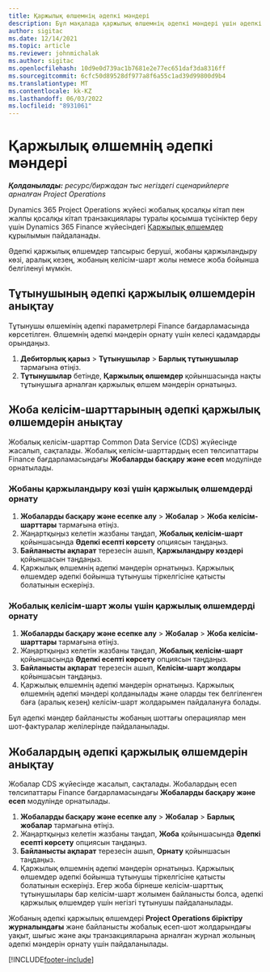 ```yaml
---
title: Қаржылық өлшемнің әдепкі мәндері
description: Бұл мақалада қаржылық өлшемнің әдепкі мәндері үшін әдепкі параметрлерді орнату туралы ақпарат берілген.
author: sigitac
ms.date: 12/14/2021
ms.topic: article
ms.reviewer: johnmichalak
ms.author: sigitac
ms.openlocfilehash: 10d9e0d739ac1b7681e2e77ec651daf3da8316ff
ms.sourcegitcommit: 6cfc50d89528df977a8f6a55c1ad39d99800d9b4
ms.translationtype: MT
ms.contentlocale: kk-KZ
ms.lasthandoff: 06/03/2022
ms.locfileid: "8931061"
---
```

# <a name="financial-dimension-defaults"></a>Қаржылық өлшемнің әдепкі мәндері

_**Қолданылады:** ресурс/биржадан тыс негіздегі сценарийлерге арналған Project Operations_



Dynamics 365 Project Operations жүйесі жобалық қосалқы кітап пен жалпы қосалқы кітап транзакциялары туралы қосымша түсініктер беру үшін Dynamics 365 Finance жүйесіндегі [Қаржылық өлшемдер](/dynamics365/finance/general-ledger/financial-dimensions) құрылымын пайдаланады.

Әдепкі қаржылық өлшемдер тапсырыс беруші, жобаны қаржыландыру көзі, аралық кезең, жобаның келісім-шарт жолы немесе жоба бойынша белгіленуі мүмкін.

## <a name="define-default-financial-dimensions-for-a-customer"></a>Тұтынушының әдепкі қаржылық өлшемдерін анықтау

Тұтынушы өлшемінің әдепкі параметрлері Finance бағдарламасында көрсетілген. Өлшемнің әдепкі мәндерін орнату үшін келесі қадамдарды орындаңыз.

1. **Дебиторлық қарыз** > **Тұтынушылар** > **Барлық тұтынушылар** тармағына өтіңіз.
2. **Тұтынушылар** бетінде, **Қаржылық өлшемдер** қойыншасында нақты тұтынушыға арналған қаржылық өлшем мәндерін орнатыңыз.

## <a name="define-default-financial-dimensions-for-project-contracts"></a>Жоба келісім-шарттарының әдепкі қаржылық өлшемдерін анықтау

Жобалық келісім-шарттар Common Data Service (CDS) жүйесінде жасалып, сақталады. Жобалық келісім-шарттардың есеп төлсипаттары Finance бағдарламасындағы **Жобаларды басқару және есеп** модулінде орнатылады.

### <a name="set-financial-dimensions-for-a-project-funding-source"></a>Жобаны қаржыландыру көзі үшін қаржылық өлшемдерді орнату

1. **Жобаларды басқару және есепке алу** > **Жобалар** > **Жоба келісім-шарттары** тармағына өтіңіз.
2. Жаңартқыңыз келетін жазбаны таңдап, **Жобалық келісім-шарт** қойыншасында **Әдепкі есепті көрсету** опциясын таңдаңыз.
3. **Байланысты ақпарат** терезесін ашып, **Қаржыландыру көздері** қойыншасын таңдаңыз.
4. Қаржылық өлшемнің әдепкі мәндерін орнатыңыз. Қаржылық өлшемдер әдепкі бойынша тұтынушы тіркелгісіне қатысты болатынын ескеріңіз.

### <a name="set-financial-dimensions-for-a-project-contract-line"></a>Жобалық келісім-шарт жолы үшін қаржылық өлшемдерді орнату

1. **Жобаларды басқару және есепке алу** > **Жобалар** > **Жоба келісім-шарттары** тармағына өтіңіз.
2. Жаңартқыңыз келетін жазбаны таңдап, **Жобалық келісім-шарт** қойыншасында **Әдепкі есепті көрсету** опциясын таңдаңыз.
3. **Байланысты ақпарат** терезесін ашып, **Келісім-шарт жолдары** қойыншасын таңдаңыз.
4. Қаржылық өлшемнің әдепкі мәндерін орнатыңыз. Қаржылық өлшемнің әдепкі мәндері қолданылады және оларды тек белгіленген баға (аралық кезең) келісім-шарт жолдарымен пайдалануға болады.

Бұл әдепкі мәндер байланысты жобаның шоттағы операциялар мен шот-фактуралар желілерінде пайдаланылады.

## <a name="define-default-financial-dimensions-for-projects"></a>Жобалардың әдепкі қаржылық өлшемдерін анықтау

Жобалар CDS жүйесінде жасалып, сақталады. Жобалардың есеп төлсипаттары Finance бағдарламасындағы **Жобаларды басқару және есеп** модулінде орнатылады.

1. **Жобаларды басқару және есепке алу** > **Жобалар** > **Барлық жобалар** тармағына өтіңіз.
2. Жаңартқыңыз келетін жазбаны таңдап, **Жоба** қойыншасында **Әдепкі есепті көрсету** опциясын таңдаңыз.
3. **Байланысты ақпарат** терезесін ашып, **Орнату** қойыншасын таңдаңыз.
4. Қаржылық өлшемнің әдепкі мәндерін орнатыңыз. Қаржылық өлшемдер әдепкі бойынша тұтынушы тіркелгісіне қатысты болатынын ескеріңіз. Егер жоба бірнеше келісім-шарттық тұтынушылары бар келісім-шарт жолымен байланысты болса, әдепкі қаржылық өлшемдер үшін негізгі тұтынушы пайдаланылады.

Жобаның әдепкі қаржылық өлшемдері **Project Operations біріктіру журналындағы** және байланысты жобалық есеп-шот жолдарындағы уақыт, шығыс және ақы транзакцияларына арналған журнал жолының әдепкі мәндерін орнату үшін пайдаланылады.

[!INCLUDE[footer-include](../includes/footer-banner.md)]
